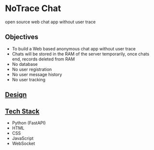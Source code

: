 # NoTrace Chat
 open source web chat app without user trace

## Objectives

- To build a Web based anonymous chat app without user trace
- Chats will be stored in the RAM of the server temporarily, once chats end, records deleted from RAM
- No database
- No user registration
- No user message history
- No user tracking

## [Design](design.md)

## [Tech Stack](tech_stack.md)

- Python (FastAPI)
- HTML
- CSS
- JavaScript
- WebSocket

